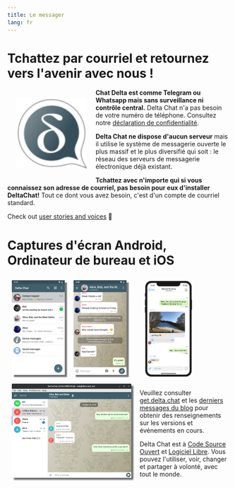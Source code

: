 ```yaml
---
title: Le messager
lang: fr
---
```


# Tchattez par courriel et retournez vers l'avenir avec nous !

<img src="../assets/logos/delta-chat.svg" width="160" style="float: left; margin: 20px;" />

**Chat Delta est comme Telegram ou Whatsapp mais sans surveillance ni contrôle central.**
Delta Chat n'a pas besoin de votre numéro de téléphone. Consultez notre [déclaration de confidentialité](rgpd).

**Delta Chat ne dispose d'aucun serveur** mais il utilise le système de messagerie ouverte le plus massif et le plus diversifié qui soit : le réseau des serveurs de messagerie électronique déjà existant.

**Tchattez avec n'importe qui si vous connaissez son adresse de courriel, pas besoin pour eux d'installer DeltaChat!**
Tout ce dont vous avez besoin, c'est d'un compte de courriel standard.

Check out [user stories and voices](user-voices) 📣


# Captures d'écran Android, Ordinateur de bureau et iOS

<img src="../assets/blog/screenshots/2019-12-17-delta-chat-google-play-release-chat-list-light.png" width="120" 
style="float: left; margin: 10px;display: block;box-shadow: 5px 5px 2px #777;" /> 
<img src="../assets/blog/screenshots/2019-12-17-delta-chat-google-play-release-group-light.png" width="120" 
style="float: left; margin: 10px;display: block;box-shadow: 5px 5px 2px #777;" /> 

<img src="../assets/blog/desktop-screenshot.png" width="280" style="float:left; margin: 10px" />

<img src="../assets/blog/screenshots/2020-01-09-delta-chat-iOS-weekend-group-chat.png" width="110" style="margin: 10px" /> 

Veuillez consulter [get.delta.chat](https://get.delta.chat) et les [derniers messages du blog](blog) pour obtenir des renseignements sur les versions et événements en cours. 

Delta Chat est à [Code Source Ouvert](https://fr.wikipedia.org/wiki/Open_source)
et [Logiciel Libre](https://fr.wikipedia.org/wiki/Logiciel_libre).  Vous pouvez l'utiliser, voir, changer et partager à volonté, avec tout le monde.
